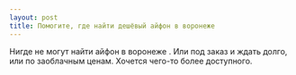 ```yaml
---
layout: post 
title: Помогите, где найти дешёвый айфон в воронеже 
--- 
```

Нигде не могут найти айфон в воронеже . Или под заказ и ждать долго, или по заоблачным ценам. Хочется чего-то более доступного.